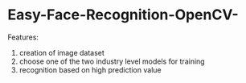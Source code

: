 # Easy-Face-Recognition-OpenCV-
Features:

1) creation of image dataset
2) choose one of the two industry level models for training
3) recognition based on high prediction value
